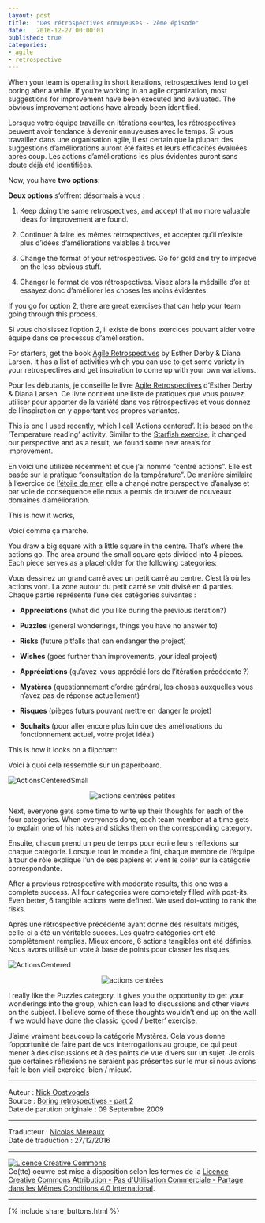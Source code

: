 ```yaml
---
layout: post
title:  "Des rétrospectives ennuyeuses - 2ème épisode"
date:   2016-12-27 00:00:01
published: true
categories: 
- agile
- retrospective
---
```


When your team is operating in short iterations, retrospectives tend to get boring after a while. If you’re working in an agile organization, most suggestions for improvement have been executed and evaluated. The obvious improvement actions have already been identified.

Lorsque votre équipe travaille en itérations courtes, les rétrospectives peuvent avoir tendance à devenir ennuyeuses avec le temps. Si vous travaillez dans une organisation agile, il est certain que la plupart des suggestions d’améliorations auront été faites et leurs efficacités évaluées après coup. Les actions d’améliorations les plus évidentes auront sans doute déjà été identifiées. 

Now, you have **two options**:

**Deux options** s’offrent désormais à vous : 

1. Keep doing the same retrospectives, and accept that no more valuable ideas for improvement are found.

1. Continuer à faire les mêmes rétrospectives, et accepter qu’il n’existe plus d’idées d’améliorations valables à trouver

2. Change the format of your retrospectives. Go for gold and try to improve on the less obvious stuff.

2. Changer le format de vos rétrospectives. Visez alors la médaille d’or et essayez donc d’améliorer les choses les moins évidentes.

If you go for option 2, there are great exercises that can help your team going through this process.

Si vous choisissez l’option 2, il existe de bons exercices pouvant aider votre équipe dans ce processus d’amélioration.

For starters, get the book [Agile Retrospectives](http://www.amazon.com/Agile-Retrospectives-Making-Teams-Great/dp/0977616649) by Esther Derby & Diana Larsen. It has a list of activities which you can use to get some variety in your retrospectives and get inspiration to come up with your own variations.

Pour les débutants, je conseille le livre [Agile Retrospectives](http://www.amazon.com/Agile-Retrospectives-Making-Teams-Great/dp/0977616649) d’Esther Derby & Diana Larsen. Ce livre contient une liste de pratiques que vous pouvez utiliser pour apporter de la variété dans vos rétrospectives et vous donnez de l’inspiration en y apportant vos propres variantes.

This is one I used recently, which I call ‘Actions centered’. It is based on the ‘Temperature reading’ activity. Similar to the [Starfish exercise](http://www.amazon.com/Agile-Retrospectives-Making-Teams-Great/dp/0977616649), it changed our perspective and as a result, we found some new area’s for improvement.

En voici une utilisée récemment et que j’ai nommé “centré actions”. Elle est basée sur la pratique “consultation de la température”. De manière similaire à l’exercice de [l’étoile de mer](fsdfd), elle a changé notre perspective d’analyse et par voie de conséquence elle nous a permis de trouver de nouveaux domaines d’amélioration.

This is how it works,

Voici comme ça marche.

You draw a big square with a little square in the centre. That’s where the actions go. The area around the small square gets divided into 4 pieces. Each piece serves as a placeholder for the following categories:

Vous dessinez un grand carré avec un petit carré au centre. C’est là où les actions vont. La zone autour du petit carré se voit divisé en 4 parties. Chaque partie représente l’une des catégories suivantes :

* **Appreciations** (what did you like during the previous iteration?)
* **Puzzles** (general wonderings, things you have no answer to)
* **Risks** (future pitfalls that can endanger the project)
* **Wishes** (goes further than improvements, your ideal project)

* **Appréciations** (qu’avez-vous apprécié lors de l’itération précédente ?)
* **Mystères** (questionnement d’ordre général, les choses auxquelles vous n’avez pas de réponse actuellement)
* **Risques** (pièges futurs pouvant mettre en danger le projet)
* **Souhaits** (pour aller encore plus loin que des améliorations du fonctionnement actuel, votre projet idéal)

This is how it looks on a flipchart:

Voici à quoi cela ressemble sur un paperboard.

![ActionsCenteredSmall](https://noostvog.files.wordpress.com/2009/09/actionscenteredsmall1.jpg)

<div align="center">
  <img title="actions centrées petites" src="{{ site.url }}assets/retrospectives_ennuyeuses/actionscentreespetites.jpg" />
</div>

Next, everyone gets some time to write up their thoughts for each of the four categories. When everyone’s done, each team member at a time gets to explain one of his notes and sticks them on the corresponding category.

Ensuite, chacun prend un peu de temps pour écrire leurs réflexions sur chaque catégorie. Lorsque tout le monde a fini, chaque membre de l’équipe à tour de rôle explique l’un de ses papiers et vient le coller sur la catégorie correspondante.

After a previous retrospective with moderate results, this one was a complete success. All four categories were completely filled with post-its. Even better, 6 tangible actions were defined.  We used dot-voting to rank the risks.

Après une rétrospective précédente ayant donné des résultats mitigés, celle-ci a été un véritable succès. Les quatre catégories ont été complètement remplies. Mieux encore, 6 actions tangibles ont été définies. Nous avons utilisé un vote à base de points pour classer les risques

![ActionsCentered](https://noostvog.files.wordpress.com/2009/09/actionscentered.jpg)

<div align="center">
  <img title="actions centrées" src="{{ site.url }}assets/retrospectives_ennuyeuses/actionscentrees.jpg" />
</div>

I really like the Puzzles category. It gives you the opportunity to get your wonderings into the group, which can lead to discussions and other views on the subject. I believe some of these thoughts wouldn’t end up on the wall if we would have done the classic ‘good / better’ exercise.

J’aime vraiment beaucoup la catégorie Mystères. Cela vous donne l’opportunité de faire part de vos interrogations au groupe, ce qui peut mener à des discussions et à des points de vue divers sur un sujet. Je crois que certaines réflexions ne seraient pas présentes sur le mur si nous avions fait le bon vieil exercice ‘bien / mieux’.

---
Auteur : [Nick Oostvogels](https://skycoach.be/ss/)  
Source : [Boring retrospectives - part 2](https://skycoach.be/2009/09/09/boring-retrospectives-part-2/)  
Date de parution originale : 09 Septembre 2009  

---
Traducteur : [Nicolas Mereaux](http://www.les-traducteurs-agiles.org/traducteurs/)  
Date de traduction : 27/12/2016  

---

<a rel="license" href="http://creativecommons.org/licenses/by-nc-sa/4.0/"><img alt="Licence Creative Commons" style="border-width:0" src="http://i.creativecommons.org/l/by-nc-sa/4.0/88x31.png" /></a><br />Ce(tte) oeuvre est mise à disposition selon les termes de la <a rel="license" href="http://creativecommons.org/licenses/by-nc-sa/4.0/">Licence Creative Commons Attribution - Pas d'Utilisation Commerciale - Partage dans les Mêmes Conditions 4.0 International</a>.

---

{% include share_buttons.html %}


